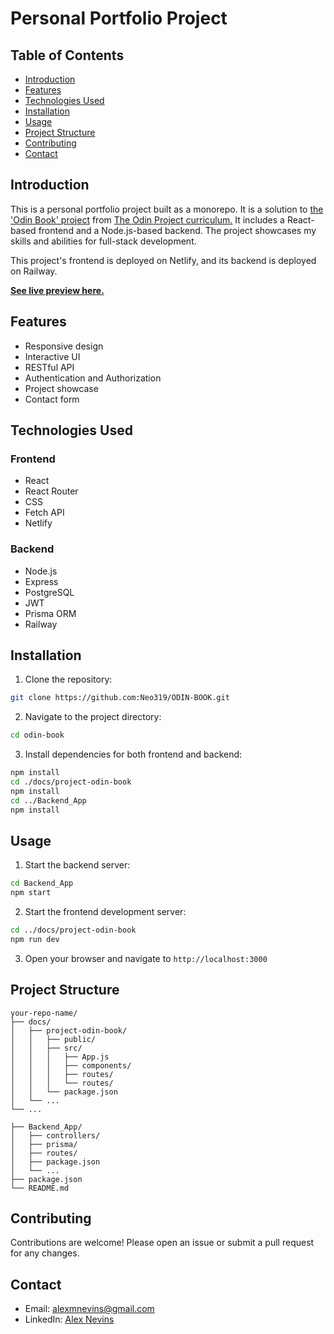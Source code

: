# Personal Portfolio Project

## Table of Contents

- [Introduction](#introduction)
- [Features](#features)
- [Technologies Used](#technologies-used)
- [Installation](#installation)
- [Usage](#usage)
- [Project Structure](#project-structure)
- [Contributing](#contributing)
- [Contact](#contact)

## Introduction

This is a personal portfolio project built as a monorepo. It is a solution to [the 'Odin Book' project](https://www.theodinproject.com/lessons/node-path-nodejs-odin-book) from [The Odin Project curriculum.](https://www.theodinproject.com) It includes a React-based frontend and a Node.js-based backend. The project showcases my skills and abilities for full-stack development.

This project's frontend is deployed on Netlify, and its backend is deployed on Railway.

[**See live preview here.**](https://castordisaster-odin-book.netlify.app)

## Features

- Responsive design
- Interactive UI
- RESTful API
- Authentication and Authorization
- Project showcase
- Contact form

## Technologies Used

### Frontend

- React
- React Router
- CSS
- Fetch API
- Netlify

### Backend

- Node.js
- Express
- PostgreSQL
- JWT
- Prisma ORM
- Railway

## Installation

1. Clone the repository:

```sh
git clone https://github.com:Neo319/ODIN-BOOK.git
```

2. Navigate to the project directory:

```sh
cd odin-book
```

3. Install dependencies for both frontend and backend:

```sh
npm install
cd ./docs/project-odin-book
npm install
cd ../Backend_App
npm install
```

## Usage

1. Start the backend server:

```sh
cd Backend_App
npm start
```

2. Start the frontend development server:

```sh
cd ../docs/project-odin-book
npm run dev
```

3. Open your browser and navigate to `http://localhost:3000`

## Project Structure

```
your-repo-name/
├── docs/
│   ├── project-odin-book/
│   │   ├── public/
│   │   ├── src/
│   │   │   ├── App.js
│   │   │   ├── components/
│   │   │   ├── routes/
│   │   │   └── routes/
│   │   └── package.json
│   └── ...
└── ...

├── Backend_App/
│   ├── controllers/
│   ├── prisma/
│   ├── routes/
│   ├── package.json
│   └── ...
├── package.json
└── README.md
```

## Contributing

Contributions are welcome! Please open an issue or submit a pull request for any changes.

## Contact

- Email: alexmnevins@gmail.com
- LinkedIn: [Alex Nevins](https://www.linkedin.com/in/alex-nevins-489488282/)
